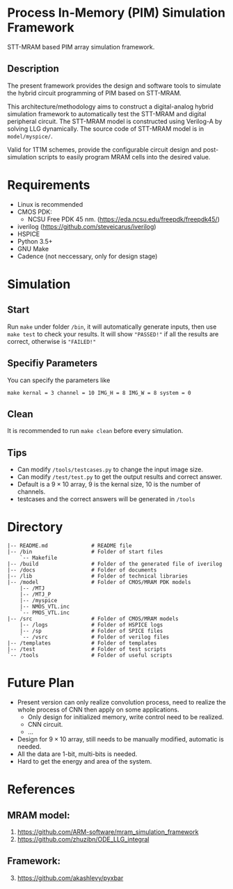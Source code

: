# Process In-Memory (PIM) Simulation Framework
STT-MRAM based PIM array simulation framework.

## Description
The present framework provides the design and software tools to simulate the hybrid circuit programming of PIM based on STT-MRAM.

This architecture/methodology aims to construct a digital-analog hybrid simulation framework to automatically test the STT-MRAM and digital peripheral circuit. The STT-MRAM model is constructed using Verilog-A by solving LLG dynamically. The source code of STT-MRAM model is in `model/myspice/`.

Valid for 1T1M schemes, provide the configurable circuit design and post-simulation scripts to easily program MRAM cells into the desired value.

# Requirements
* Linux is recommended
* CMOS PDK:
    * NCSU Free PDK 45 nm. (https://eda.ncsu.edu/freepdk/freepdk45/)
* iverilog (https://github.com/steveicarus/iverilog)
* HSPICE
* Python 3.5+
* GNU Make
* Cadence (not neccessary, only for design stage)

# Simulation
## Start
Run `make` under folder `/bin`, it will automatically generate inputs, then use `make test` to check your results. It will show `"PASSED!"` if all the results are correct, otherwise is `"FAILED!"`

## Specifiy Parameters
You can specify the parameters like
```
make kernal = 3 channel = 10 IMG_H = 8 IMG_W = 8 system = 0
```

## Clean
It is recommended to run `make clean` before every simulation.

## Tips
- Can modify `/tools/testcases.py` to change the input image size.
- Can modify `/test/test.py` to get the output results and correct answer.
- Default is a $9\times 10$ array, 9 is the kernal size, 10 is the number of channels.
- testcases and the correct answers will be generated in `/tools`

# Directory
```
|-- README.md              # README file
|-- /bin                   # Folder of start files
    `-- Makefile
|-- /build                 # Folder of the generated file of iverilog
|-- /docs                  # Folder of documents
|-- /lib                   # Folder of technical libraries
|-- /model                 # Folder of CMOS/MRAM PDK models
    |-- /MTJ
    |-- /MTJ_P
    |-- /myspice
    |-- NMOS_VTL.inc
    `-- PMOS_VTL.inc
|-- /src                   # Folder of CMOS/MRAM models
    |-- /logs              # Folder of HSPICE logs
    |-- /sp                # Folder of SPICE files
    `-- /vsrc              # Folder of verilog files
|-- /templates             # Folder of templates
|-- /test                  # Folder of test scripts
`-- /tools                 # Folder of useful scripts
```

# Future Plan
- Present version can only realize convolution process, need to realize the whole process of CNN then apply on some applications.
  - Only design for initialized memory, write control need to be realized.
  - CNN circuit.
  - ...
- Design for $9\times 10$ array, still needs to be manually modified, automatic is needed.
- All the data are 1-bit, multi-bits is needed.
- Hard to get the energy and area of the system.

# References
## MRAM model:
1. https://github.com/ARM-software/mram_simulation_framework
2. https://github.com/zhuzibn/ODE_LLG_integral

## Framework:
3. https://github.com/akashlevy/pyxbar

